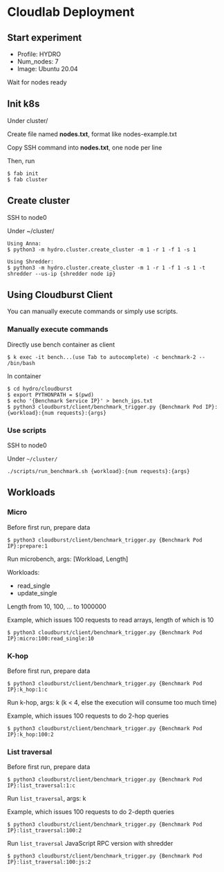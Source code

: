 # Cloudlab Deployment

## Start experiment

- Profile: HYDRO
- Num_nodes: 7
- Image: Ubuntu 20.04

Wait for nodes ready

## Init k8s

Under cluster/

Create file named **nodes.txt**, format like nodes-example.txt

Copy SSH command into **nodes.txt**, one node per line

Then, run 

```shell
$ fab init
$ fab cluster
```

## Create cluster

SSH to node0

Under ~/cluster/

```shell
Using Anna:
$ python3 -m hydro.cluster.create_cluster -m 1 -r 1 -f 1 -s 1

Using Shredder:
$ python3 -m hydro.cluster.create_cluster -m 1 -r 1 -f 1 -s 1 -t shredder --us-ip {shredder node ip}
```

## Using Cloudburst Client
You can manually execute commands or simply use scripts.
### Manually execute commands

<!-- On node0

Run ``./cli_install.sh``, which will enter ~/cloudburst/

An example for bench trigger:

``
python3 cloudburst/client/benchmark_trigger.py {Node IP}:composition:10
`` -->
Directly use bench container as client

```shell
$ k exec -it bench...(use Tab to autocomplete) -c benchmark-2 -- /bin/bash
```

In container

```shell
$ cd hydro/cloudburst
$ export PYTHONPATH = $(pwd)
$ echo '{Benchmark Service IP}' > bench_ips.txt
$ python3 cloudburst/client/benchmark_trigger.py {Benchmark Pod IP}:{workload}:{num requests}:{args}
```

### Use scripts

SSH to node0

Under `~/cluster/`
```shell
./scripts/run_benchmark.sh {workload}:{num requests}:{args}
```

## Workloads

### Micro

Before first run, prepare data

```shell
$ python3 cloudburst/client/benchmark_trigger.py {Benchmark Pod IP}:prepare:1
```

Run microbench, args: [Workload, Length]

Workloads:

- read_single
- update_single

Length from 10, 100, ... to 1000000

Example, which issues 100 requests to read arrays, length of which is 10

```shell
$ python3 cloudburst/client/benchmark_trigger.py {Benchmark Pod IP}:micro:100:read_single:10
```

### K-hop

Before first run, prepare data

```shell
$ python3 cloudburst/client/benchmark_trigger.py {Benchmark Pod IP}:k_hop:1:c
```

Run k-hop, args: k (k < 4, else the execution will consume too much time)

Example, which issues 100 requests to do 2-hop queries

```shell
$ python3 cloudburst/client/benchmark_trigger.py {Benchmark Pod IP}:k_hop:100:2
```

### List traversal

Before first run, prepare data

```shell
$ python3 cloudburst/client/benchmark_trigger.py {Benchmark Pod IP}:list_traversal:1:c
```

Run `list_traversal`, args: k

Example, which issues 100 requests to do 2-depth queries

```shell
$ python3 cloudburst/client/benchmark_trigger.py {Benchmark Pod IP}:list_traversal:100:2
```

Run `list_traversal` JavaScript RPC version with shredder

```shell
$ python3 cloudburst/client/benchmark_trigger.py {Benchmark Pod IP}:list_traversal:100:js:2
```
